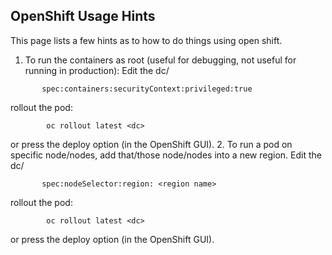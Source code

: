 ## OpenShift Usage Hints
This page lists a few hints as to how to do things using open shift.

 1. To run the containers as root (useful for debugging, not useful for running in production):
 Edit the dc/<pod name>
```shell
       spec:containers:securityContext:privileged:true
```
 rollout the pod:
```shell
        oc rollout latest <dc>
```
 or press the deploy option (in the OpenShift GUI).
 2. To run a pod on specific node/nodes, add that/those node/nodes into a new region.
 Edit the dc/<pod name>
```shell
       spec:nodeSelector:region: <region name>      
```
 rollout the pod:
```shell
        oc rollout latest <dc>
```
 or press the deploy option (in the OpenShift GUI).
 